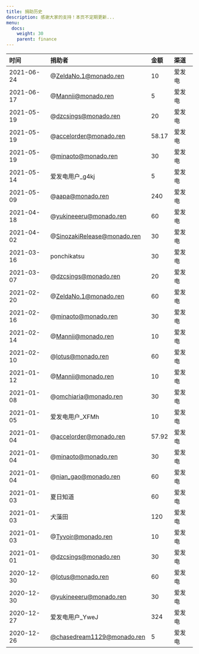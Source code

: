 ```yaml
---
title: 捐助历史
description: 感谢大家的支持！本页不定期更新...
menu:
  docs:
    weight: 30
    parent: finance
---
```


| 时间 | 捐助者 | 金额 | 渠道 |
| :--- | :--- | :--- | :--- |
| 2021-06-24 | @ZeldaNo.1@monado.ren | 10 | 爱发电 |
| 2021-06-17 | @Mannii@monado.ren | 5 | 爱发电 |
| 2021-05-19 | @dzcsings@monado.ren | 20 | 爱发电 |
| 2021-05-19 | @accelorder@monado.ren | 58.17 | 爱发电 |
| 2021-05-19 | @minaoto@monado.ren | 30 | 爱发电 |
| 2021-05-14 | 爱发电用户_g4kj | 5 | 爱发电 |
| 2021-05-09 | @aapa@monado.ren | 240 | 爱发电 |
| 2021-04-18 | @yukineeeru@monado.ren | 60 | 爱发电 |
| 2021-04-02 | @SinozakiRelease@monado.ren | 30 | 爱发电 |
| 2021-03-16 | ponchikatsu | 30 | 爱发电 |
| 2021-03-07 | @dzcsings@monado.ren | 20 | 爱发电 |
| 2021-02-20 | @ZeldaNo.1@monado.ren | 60 | 爱发电 |
| 2021-02-16 | @minaoto@monado.ren | 30 | 爱发电 |
| 2021-02-14 | @Mannii@monado.ren | 10 | 爱发电 |
| 2021-02-10 | @lotus@monado.ren | 60 | 爱发电 |
| 2021-01-12 | @Mannii@monado.ren | 10 | 爱发电 |
| 2021-01-08 | @omchiaria@monado.ren | 30 | 爱发电 |
| 2021-01-05 | 爱发电用户_XFMh | 10 | 爱发电 |
| 2021-01-04 | @accelorder@monado.ren | 57.92 | 爱发电 |
| 2021-01-04 | @minaoto@monado.ren | 30 | 爱发电 |
| 2021-01-04 | @nian_gao@monado.ren | 60 | 爱发电 |
| 2021-01-03 | 夏日知道 | 60 | 爱发电 |
| 2021-01-03 | 犬藻田 | 120 | 爱发电 |
| 2021-01-03 | @Tyvoir@monado.ren | 10 | 爱发电 |
| 2021-01-01 | @dzcsings@monado.ren | 30 | 爱发电 |
| 2020-12-30 | @lotus@monado.ren | 60 | 爱发电 |
| 2020-12-30 | @yukineeeru@monado.ren | 30 | 爱发电 |
| 2020-12-27 | 爱发电用户_YweJ | 324 | 爱发电 |
| 2020-12-26 | <a rel="me" href="https://monado.ren/@chasedream1129">@chasedream1129@monado.ren</a> | 5 | 爱发电 |
